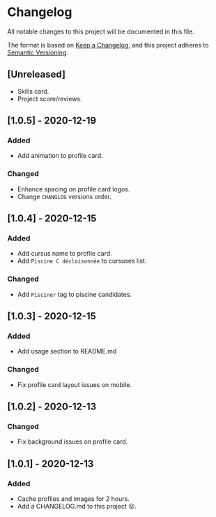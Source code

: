 # Changelog

All notable changes to this project will be documented in this file.

The format is based on [Keep a Changelog](https://keepachangelog.com/en/1.0.0/),
and this project adheres to [Semantic Versioning](https://semver.org/spec/v2.0.0.html).

## [Unreleased]

- Skills card.
- Project score/reviews.

## [1.0.5] - 2020-12-19

### Added

- Add animation to profile card.

### Changed

- Enhance spacing on profile card logos.
- Change `CHANGLOG` versions order.

## [1.0.4] - 2020-12-15

### Added

- Add cursus name to profile card.
- Add `Piscine C décloisonnée` to cursuses list.

### Changed

- Add `Pisciner` tag to piscine candidates.

## [1.0.3] - 2020-12-15

### Added

- Add usage section to README.md

### Changed

- Fix profile card layout issues on mobile.

## [1.0.2] - 2020-12-13

### Changed

- Fix background issues on profile card.

## [1.0.1] - 2020-12-13

### Added

- Cache profiles and images for 2 hours.
- Add a CHANGELOG.md to this project 😜.
